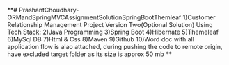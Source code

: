 **# PrashantChoudhary-ORMandSpringMVCAssignmentSolutionSpringBootThemleaf
1)Customer Relationship Management Project Version Two(Optional Solution) Using Tech Stack:
2)Java Programming
3)Spring Boot
4)Hibernate
5)Themeleaf
6)MySql DB
7)Html & Css
8)Maven
9)Github
10)Word doc with all application flow is alao attached, during pushing the code to remote origin, have excluded target folder as its size is approx 50 mb
**
